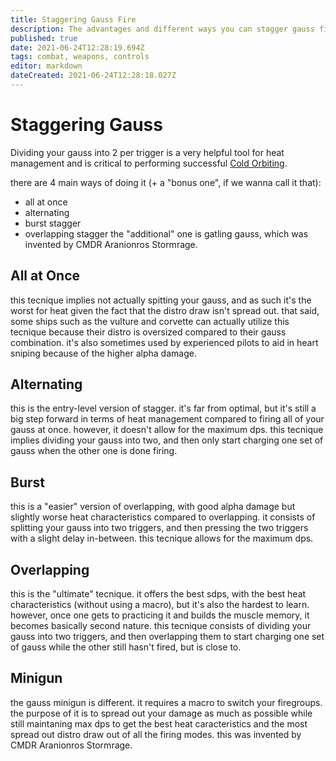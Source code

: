 ```yaml
---
title: Staggering Gauss Fire
description: The advantages and different ways you can stagger gauss fire.
published: true
date: 2021-06-24T12:28:19.694Z
tags: combat, weapons, controls
editor: markdown
dateCreated: 2021-06-24T12:28:18.027Z
---
```


# Staggering Gauss
Dividing your gauss into 2 per trigger is a very helpful tool for heat management and is critical to performing successful [Cold Orbiting](/en/cold-orbiting).

there are 4 main ways of doing it (+ a "bonus one", if we wanna call it that):
- all at once
- alternating
- burst stagger
- overlapping stagger the "additional" one is gatling gauss, which was invented by CMDR Aranionros Stormrage.

## All at Once
this tecnique implies not actually spitting your gauss, and as such it's the worst for heat given the fact that the distro draw isn't spread out. that said, some ships such as the vulture and corvette can actually utilize this tecnique because their distro is oversized compared to their gauss combination. it's also sometimes used by experienced pilots to aid in heart sniping because of the higher alpha damage.

## Alternating
this is the entry-level version of stagger. it's far from optimal, but it's still a big step forward in terms of heat management compared to firing all of your gauss at once. however, it doesn't allow for the maximum dps. this tecnique implies dividing your gauss into two, and then only start charging one set of gauss when the other one is done firing.

## Burst
this is a "easier" version of overlapping, with good alpha damage but slightly worse heat characteristics compared to overlapping. it consists of splitting your gauss into two triggers, and then pressing the two triggers with a slight delay in-between. this tecnique allows for the maximum dps.

## Overlapping
this is the "ultimate" tecnique. it offers the best sdps, with the best heat characteristics (without using a macro), but it's also the hardest to learn. however, once one gets to practicing it and builds the muscle memory, it becomes basically second nature. this tecnique consists of dividing your gauss into two triggers, and then overlapping them to start charging one set of gauss while the other still hasn't fired, but is close to.

## Minigun
the gauss minigun is different. it requires a macro to switch your firegroups. the purpose of it is to spread out your damage as much as possible while still maintaning max dps to get the best heat caracteristics and the most spread out distro draw out of all the firing modes. this was invented by CMDR Aranionros Stormrage.